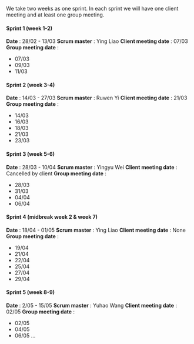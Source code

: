 We take two weeks as one sprint. In each sprint we will have one client meeting and at least one group meeting.

#### Sprint 1 (week 1-2)
**Date** : 28/02 - 13/03
**Scrum master** : Ying Liao 
**Client meeting date** : 07/03
**Group meeting date** : 
 - 07/03
 - 09/03
 - 11/03

#### Sprint 2 (week 3-4)
**Date** : 14/03 - 27/03
**Scrum master** : Ruwen Yi
**Client meeting date** : 21/03
**Group meeting date** : 
 - 14/03
 - 16/03
 - 18/03
 - 21/03
 - 23/03

#### Sprint 3 (week 5-6)
**Date** : 28/03 - 10/04
**Scrum master** : Yingyu Wei
**Client meeting date** : Cancelled by client
**Group meeting date** : 
 - 28/03
 - 31/03
 - 04/04
 - 06/04

#### Sprint 4 (midbreak week 2 & week 7)
**Date** : 18/04 - 01/05
**Scrum master** : Ying Liao
**Client meeting date** : None
**Group meeting date** : 
 - 19/04
 - 21/04
 - 22/04
 - 25/04
 - 27/04
 - 29/04

#### Sprint 5 (week 8-9)
**Date** : 2/05 - 15/05
**Scrum master** : Yuhao Wang
**Client meeting date** : 02/05
**Group meeting date** : 
 - 02/05
 - 04/05
 - 06/05
 …


